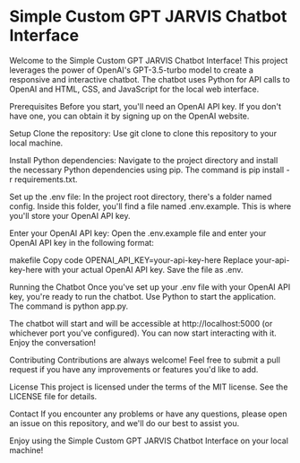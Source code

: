 # Simple Custom GPT JARVIS Chatbot Interface
Welcome to the Simple Custom GPT JARVIS Chatbot Interface! This project leverages the power of OpenAI's GPT-3.5-turbo model to create a responsive and interactive chatbot. The chatbot uses Python for API calls to OpenAI and HTML, CSS, and JavaScript for the local web interface.

Prerequisites
Before you start, you'll need an OpenAI API key. If you don't have one, you can obtain it by signing up on the OpenAI website.

Setup
Clone the repository: Use git clone to clone this repository to your local machine.

Install Python dependencies: Navigate to the project directory and install the necessary Python dependencies using pip. The command is pip install -r requirements.txt.

Set up the .env file: In the project root directory, there's a folder named config. Inside this folder, you'll find a file named .env.example. This is where you'll store your OpenAI API key.

Enter your OpenAI API key: Open the .env.example file and enter your OpenAI API key in the following format:

makefile
Copy code
OPENAI_API_KEY=your-api-key-here
Replace your-api-key-here with your actual OpenAI API key. Save the file as .env.

Running the Chatbot
Once you've set up your .env file with your OpenAI API key, you're ready to run the chatbot. Use Python to start the application. The command is python app.py.

The chatbot will start and will be accessible at http://localhost:5000 (or whichever port you've configured). You can now start interacting with it. Enjoy the conversation!

Contributing
Contributions are always welcome! Feel free to submit a pull request if you have any improvements or features you'd like to add.

License
This project is licensed under the terms of the MIT license. See the LICENSE file for details.

Contact
If you encounter any problems or have any questions, please open an issue on this repository, and we'll do our best to assist you.

Enjoy using the Simple Custom GPT JARVIS Chatbot Interface on your local machine!
